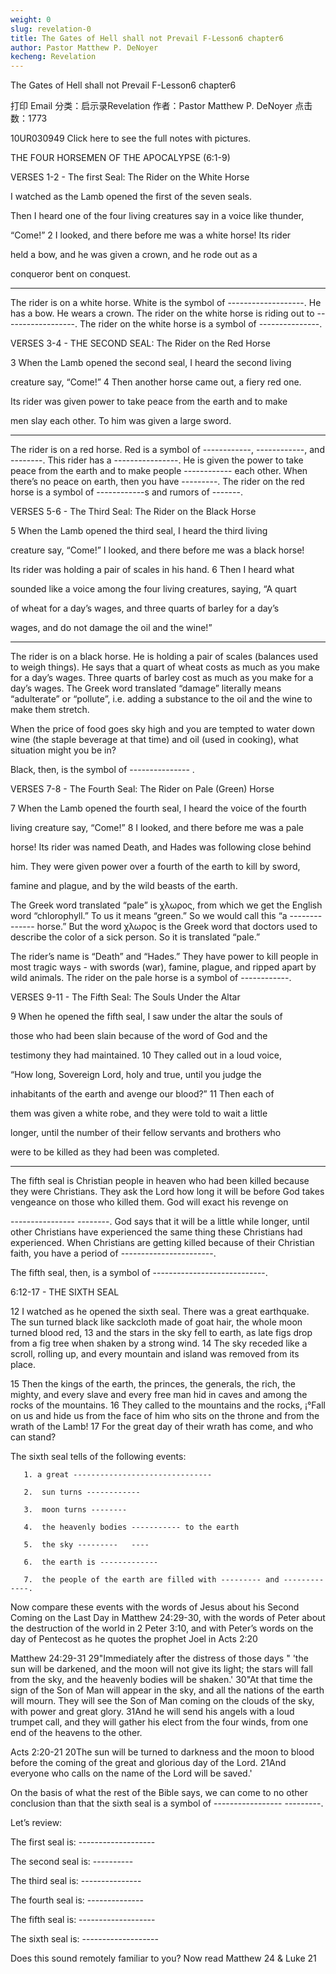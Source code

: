 ```yaml
---
weight: 0
slug: revelation-0
title: The Gates of Hell shall not Prevail F-Lesson6 chapter6
author: Pastor Matthew P. DeNoyer
kecheng: Revelation
---
```


 The Gates of Hell shall not Prevail F-Lesson6 chapter6

 打印	 Email
分类：启示录Revelation
作者：Pastor Matthew P. DeNoyer
点击数：1773

10UR030949  Click here to see the full notes with pictures.  



THE FOUR HORSEMEN OF THE APOCALYPSE (6:1-9)



VERSES 1-2 - The first Seal: The Rider on the White Horse



I watched as the Lamb opened the first of the seven seals.







Then I heard one of the four living creatures say in a voice like thunder,

“Come!”  2 I looked, and there before me was a white horse! Its rider

held a bow, and he was given a crown, and he rode out as a

conqueror bent on conquest.







*******          

The rider is on a white horse.  White is the symbol of -------------------.  He has a bow.  He wears a crown.  The rider on the white horse is riding out to ------------------.  The rider on the white horse is a symbol of ---------------.



VERSES 3-4 - THE SECOND SEAL: The Rider on the Red Horse



3 When the Lamb opened the second seal, I heard the second living           

creature say, “Come!”  4 Then another horse came out, a fiery red one.

Its rider was given power to take peace from the earth and to make

men slay each other. To him was given a large sword.

 ******

The rider is on a red horse.  Red is a symbol of ------------,  ------------, and --------.  This rider has a ----------------.  He is given the power to take peace from the earth and to make people ------------  each other. When there’s no peace on earth, then you have ---------.  The rider on the red horse is a symbol of ------------s and rumors of -------.  





VERSES 5-6 - The Third Seal: The Rider on the Black Horse

5 When the Lamb opened the third seal, I heard the third living             

creature say, “Come!” I looked, and there before me was a black horse!

Its rider was holding a pair of scales in his hand.  6 Then I heard what

sounded like a voice among the four living creatures, saying, “A quart

of wheat for a day’s wages, and three quarts of barley for a day’s

wages, and do not damage the oil and the wine!”



******



The rider is on a black horse.  He is holding a pair of scales (balances used to weigh things).  He says that a quart of wheat costs as much as you make for a day’s wages.  Three quarts of barley cost as much as you make for a day’s wages.  The Greek word translated “damage” literally means “adulterate” or “pollute”, i.e. adding a substance to the oil and the wine to make them stretch.



When the price of food goes sky high and you are tempted to water down wine (the staple beverage at that time) and oil (used in cooking), what situation might you be in?



Black, then, is the symbol of --------------- .





VERSES 7-8 - The Fourth Seal: The Rider on Pale (Green) Horse

7 When the Lamb opened the fourth seal, I heard the voice of the fourth

living creature say, “Come!”  8 I looked, and there before me was a pale

horse! Its rider was named Death, and Hades was following close behind

him. They were given power over a fourth of the earth to kill by sword,

famine and plague, and by the wild beasts of the earth.



The Greek word translated “pale” is χλωρος, from which we get the English word “chlorophyll.”  To us it means “green.”  So we would call this “a -------------- horse.”  But the word χλωρος is the Greek word that doctors used to describe the color of a sick person.  So it is translated “pale.”



The rider’s name is “Death” and “Hades.”  They have power to kill people in most tragic ways - with swords (war), famine, plague, and ripped apart by wild animals.  The rider on the pale horse is a symbol of ------------.



 VERSES 9-11 - The Fifth Seal: The Souls Under the Altar

9 When he opened the fifth seal, I saw under the altar the souls of

those who had been slain because of the word of God and the

testimony they had maintained.  10 They called out in a loud voice,

“How long, Sovereign Lord, holy and true, until you judge the

inhabitants of the earth and avenge our blood?”  11 Then each of

them was given a white robe, and they were told to wait a little

longer, until the number of their fellow servants and brothers who

were to be killed as they had been was completed.



 *****               

The fifth seal is Christian people in heaven who had been killed because they were Christians.  They ask the Lord how long it will be before God takes vengeance on those who killed them.  God will exact his revenge on

----------------   --------.  God says that it will be a little while longer, until other Christians have experienced the same thing these Christians had experienced.  When Christians are getting killed because of their Christian faith, you have a period of -----------------------.  

The fifth seal, then, is a symbol of ----------------------------.

6:12-17 - THE SIXTH SEAL



12 I watched as he opened the sixth seal. There was a great earthquake. The sun turned black like sackcloth made of goat hair, the whole moon turned blood red,  13 and the stars in the sky fell to earth, as late figs drop from a fig tree when shaken by a strong wind.  14 The sky receded like a scroll, rolling up, and every mountain and island was removed from its place.

15 Then the kings of the earth, the princes, the generals, the rich, the mighty, and every slave and every free man hid in caves and among the rocks of the mountains.  16 They called to the mountains and the rocks, ¡°Fall on us and hide us from the face of him who sits on the throne and from the wrath of the Lamb!  17 For the great day of their wrath has come, and who can stand?



The sixth seal tells of the following events:



       1. a great -------------------------------

       2.  sun turns ------------

       3.  moon turns --------

       4.  the heavenly bodies ----------- to the earth

       5.  the sky ---------   ----

       6.  the earth is -------------

       7.  the people of the earth are filled with --------- and -------------.



Now compare these events with the words of Jesus about his Second Coming on the Last Day in Matthew 24:29-30, with the words of Peter about the destruction of the world in 2 Peter 3:10, and with Peter’s words on the day of Pentecost as he quotes the prophet Joel in Acts 2:20





Matthew 24:29-31 29"Immediately after the distress of those days " 'the sun will be darkened, and the moon will not give its light; the stars will fall from the sky, and the heavenly bodies will be shaken.' 30"At that time the sign of the Son of Man will appear in the sky, and all the nations of the earth will mourn. They will see the Son of Man coming on the clouds of the sky, with power and great glory. 31And he will send his angels with a loud trumpet call, and they will gather his elect from the four winds, from one end of the heavens to the other.



Acts 2:20-21  20The sun will be turned to darkness and the moon to blood before the coming of the great and glorious day of the Lord. 21And everyone who calls on the name of the Lord will be saved.'







On the basis of what the rest of the Bible says, we can come to no other conclusion than that the sixth seal is a symbol of -----------------   ---------.



Let’s review:

 The first seal is: -------------------

The second seal is: ----------

The third seal is: ---------------

The fourth seal is: --------------

The fifth seal is: -------------------

The sixth seal is: -------------------

Does this sound remotely familiar to you?  Now read Matthew 24 & Luke 21
